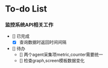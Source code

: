 # To-do List

### 监控系统API相关工作
- [] 已完成
  - [x] 查询数据时返回时间间隔
- [] 待办
  - [] 两个agent采集项metric,counter需要统一
  - [] 检查graph,screen模板数据变化
